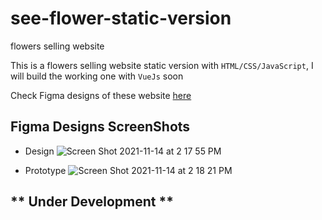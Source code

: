 # see-flower-static-version
flowers selling website

This is a flowers selling website static version with ```HTML/CSS/JavaScript```, I will build the working one with ```VueJs``` soon

Check Figma designs of these website <a href="https://www.figma.com/file/jPYZsnxVWVzBLAybrjFq92/SeeFlower?node-id=0%3A1" target="_blank" title="See Flower website figma designs">here</a>

## Figma Designs ScreenShots
* Design
![Screen Shot 2021-11-14 at 2 17 55 PM](https://user-images.githubusercontent.com/66163130/141680847-d9a573fb-0cbd-40e2-b27d-ae4568a5d776.png)

* Prototype
![Screen Shot 2021-11-14 at 2 18 21 PM](https://user-images.githubusercontent.com/66163130/141680875-8382fb5e-e58b-4e55-ad41-1e468566c309.png)

## ** Under Development **

